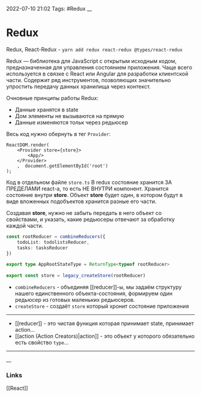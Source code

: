 2022-07-10 21:02
Tags: #Redux
__
# Redux
Redux, React-Redux - `yarn add redux react-redux @types/react-redux`

Redux — библиотека для JavaScript с открытым исходным кодом, предназначенная для управления состоянием приложения. Чаще всего используется в связке с React или Angular для разработки клиентской части. Содержит ряд инструментов, позволяющих значительно упростить передачу данных хранилища через контекст.

Очновные принципы работы Redux:
- Данные хранятся в state
- Дом элементы не вызываются на прямую
- Данные изменяются тольк через редьюсер

Весь код нужно обернуть в тег `Provider`:
```tsx
ReactDOM.render(  
    <Provider store={store}>  
        <App/>  
    </Provider>  
    ,  document.getElementById('root')
);
```

Код в отдельном файле `store.ts`
В redux состояние хранится ЗА ПРЕДЕЛАМИ react-а, то есть НЕ ВНУТРИ компонент. Хранится состояние внутри **store**. Объект **store** будет один, в котором будут в виде вложенных подобъектов хранится разные его части.

Создавая **store**, нужно не забыть передать в него объект со свойствами, и указать, какие редьюсеры отвечают за обработку каждой части.
```ts
const rootReducer = combineReducers({  
    todoList: todolistsReducer,  
    tasks: tasksReducer  
})  
  
export type AppRootStateType = ReturnType<typeof rootReducer>  
  
export const store = legacy_createStore(rootReducer)
```

- `combineReducers` - объединяя [[reducer]]-ы, мы задаём структуру нашего единственного 
   объекта-состояния, формируем один редьюсер из готовых маленьких редьюсеров.
- `createStore` - создаёт `store` который хронит состояние приложения
---
- [[reducer]] - это чистая функция которая принимает state, принимает action...
- [[action (Action Creators)|action]] - это объект у которого обязательно есть свойство `type`...
---

__
### Links
[[React]]